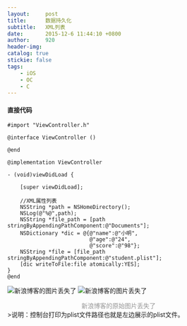 ```yaml
---
layout:     post
title:      数据持久化
subtitle:   XML列表
date:       2015-12-6 11:44:10 +0800
author:     920
header-img: 
catalog: true
stickie: false
tags:
    - iOS
    - OC
    - C
---
```


#### 直接代码

```obj-c
#import "ViewController.h"

@interface ViewController ()

@end

@implementation ViewController

- (void)viewDidLoad {

    [super viewDidLoad];

    //XML属性列表
    NSString *path = NSHomeDirectory();
    NSLog(@"%@",path);
    NSString *file_path = [path stringByAppendingPathComponent:@"Documents"];
    NSDictionary *dic = @{@"name":@"小明",
                          @"age":@"24",
                          @"score":@"98"};
    NSString *file = [file_path stringByAppendingPathComponent:@"student.plist"];
    [dic writeToFile:file atomically:YES];
}
@end
```
![新浪博客的图片丢失了](/img/noimg.jpeg)
![新浪博客的图片丢失了](/img/noimg.jpeg)
<center style="color: #969696">新浪博客的原始图片丢失了</center>
>说明：控制台打印为plist文件路径也就是左边展示的plist文件。

